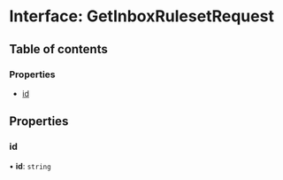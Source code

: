 # Interface: GetInboxRulesetRequest

## Table of contents

### Properties

- [id](GetInboxRulesetRequest.md#id)

## Properties

### <a id="id" name="id"></a> id

• **id**: `string`
